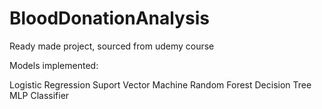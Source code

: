 # BloodDonationAnalysis

Ready made project, sourced from udemy course

Models implemented:

Logistic Regression
Suport Vector Machine
Random Forest
Decision Tree
MLP Classifier
